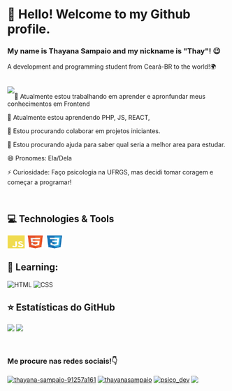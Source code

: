 # 👋 Hello! Welcome to my Github profile.
### My name is Thayana Sampaio and my nickname is "Thay"! 😉  
A development and programming student from Ceará-BR to the world!🌍

 <br>


<img align="left" src="https://user-images.githubusercontent.com/107767842/202066343-1431c05f-f4d9-47c7-bb91-0711d8e261de.gif">


<p align="center">

🔭 Atualmente estou trabalhando em aprender e apronfundar meus conhecimentos em Frontend 

🌱 Atualmente estou aprendendo PHP, JS, REACT, 
 
👯 Estou procurando colaborar em projetos iniciantes.

🤔 Estou procurando ajuda para saber qual seria a melhor area para estudar. 
 
😄 Pronomes: Ela/Dela

⚡ Curiosidade: Faço psicologia na UFRGS, mas decidi tomar coragem e começar a programar! 
</p>


<div style="display: inline_block"><br>
  
  ## 💻 Technologies & Tools
  <img align="center" alt="Js" height="30" width="40" src="https://raw.githubusercontent.com/devicons/devicon/master/icons/javascript/javascript-plain.svg">
  <img align="center" alt="HTML" height="30" width="40" src="https://raw.githubusercontent.com/devicons/devicon/master/icons/html5/html5-original.svg">
  <img align="center" alt="CSS" height="30" width="40" src="https://raw.githubusercontent.com/devicons/devicon/master/icons/css3/css3-original.svg">
  
  ## 🚀  Learning:
  <img align="center" alt="HTML" height="30" width="40" src="https://cdn.jsdelivr.net/gh/devicons/devicon/icons/react/react-original-wordmark.svg">           
  <img align="center" alt="CSS" height="45" width="55" src="https://cdn.jsdelivr.net/gh/devicons/devicon/icons/php/php-plain.svg">           


## ⭐ Estatísticas do GitHub

<p alinhar = "centro">
  <img height="180em" src = "https://github-readme-stats.vercel.app/api?username=ThayanaSampaio&show_icons=true&theme=tokyonight&line_height=27">
  <img height="180em" src="https://github-readme-stats.vercel.app/api/top-langs/?username=ThayanaSampaio&layout=compact&langs_count=6&theme=tokyonight"/>
</p>
</div>

 <br>
 
   
 
<h3 align="left">Me procure nas redes sociais!👇</h3>
<p align="left">
<a href="https://linkedin.com/in/thayana-sampaio-91257a161" target="_blank"><img align="center" src="https://raw.githubusercontent.com/rahuldkjain/github-profile-readme-generator/master/src/images/icons/Social/linked-in-alt.svg"  alt="thayana-sampaio-91257a161" height="30" width="40"></a>
<a href="https://instagram.com/thayanasampaio" target="_blank"><img align="center" src="https://raw.githubusercontent.com/rahuldkjain/github-profile-readme-generator /master/src/images/icons/Social/instagram.svg" alt="thayanasampaio" height="30" width="40" target="_blank"></a>
<a href="https://twitter.com/Psico_Dev" target="_blank"><img align="center" src="https://raw.githubusercontent.com/rahuldkjain/github-profile-readme-generator/master/src/images/icons/Social/twitter.svg" alt="psico_dev" height="30" width="40" target="_blank"></a>
<a href ="mailto:thayana.s.sampaio@gmail.com"><img align="center" src="https://img.shields.io/badge/-Gmail-%23333?style=for-the-badge&logo=gmail&logoColor=white" target="_blank"></a>
</p>

  </div>

 

